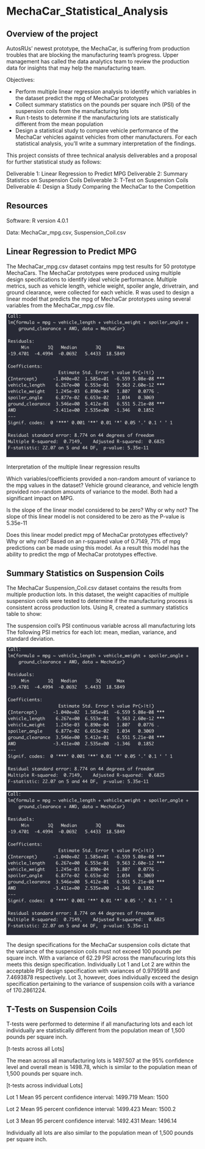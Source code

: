# MechaCar_Statistical_Analysis

## Overview of the project
AutosRUs’ newest prototype, the MechaCar, is suffering from production troubles that are blocking the manufacturing team’s progress. Upper management has called the data analytics team to review the production data for insights that may help the manufacturing team.

Objectives:

- Perform multiple linear regression analysis to identify which variables in the dataset predict the mpg of MechaCar prototypes
- Collect summary statistics on the pounds per square inch (PSI) of the suspension coils from the manufacturing lots
- Run t-tests to determine if the manufacturing lots are statistically different from the mean population
- Design a statistical study to compare vehicle performance of the MechaCar vehicles against vehicles from other manufacturers. For each statistical analysis, you’ll write a summary interpretation of the findings.

This project consists of three technical analysis deliverables and a proposal for further statistical study as follows:

Deliverable 1: Linear Regression to Predict MPG
Deliverable 2: Summary Statistics on Suspension Coils
Deliverable 3: T-Test on Suspension Coils
Deliverable 4: Design a Study Comparing the MechaCar to the Competition

## Resources
Software: R version 4.0.1

Data:  MechaCar_mpg.csv, Suspension_Coil.csv

## Linear Regression to Predict MPG
The MechaCar_mpg.csv dataset contains mpg test results for 50 prototype MechaCars. The MechaCar prototypes were produced using multiple design specifications to identify ideal vehicle performance. Multiple metrics, such as vehicle length, vehicle weight, spoiler angle, drivetrain, and ground clearance, were collected for each vehicle. R was used to design a linear model that predicts the mpg of MechaCar prototypes using several variables from the MechaCar_mpg.csv file. 

![OUTPUT FROM LINEAR REGRESSION](https://github.com/PatriciaCB1/MechaCar_Statistical_Analysis/blob/main/Images/Output%20from%20Linear%20Regression.png)

Interpretation of the multiple linear regression results

Which variables/coefficients provided a non-random amount of variance to the mpg values in the dataset?
Vehicle ground clearance, and vehicle length provided non-random amounts of variance to the model.  Both had a significant impact on MPG.


Is the slope of the linear model considered to be zero? Why or why not?
The slope of this linear model is not considered to be zero as the P-value is 5.35e-11

Does this linear model predict mpg of MechaCar prototypes effectively? Why or why not?
Based on an r-squared value of 0.7149, 71% of mpg predictions can be made using this model.  As a result this model has the ability to predict the mgp of MechaCar prototypes effective. 

## Summary Statistics on Suspension Coils

The MechaCar Suspension_Coil.csv dataset contains the results from multiple production lots. In this dataset, the weight capacities of multiple suspension coils were tested to determine if the manufacturing process is consistent across production lots. Using R, created a summary statistics table to show:

The suspension coil’s PSI continuous variable across all manufacturing lots
The following PSI metrics for each lot: mean, median, variance, and standard deviation.

![Total Summary](https://github.com/PatriciaCB1/MechaCar_Statistical_Analysis/blob/main/Images/Output%20from%20Linear%20Regression.png)
![Lot Summary](https://github.com/PatriciaCB1/MechaCar_Statistical_Analysis/blob/main/Images/Output%20from%20Linear%20Regression.png)

The design specifications for the MechaCar suspension coils dictate that the variance of the suspension coils must not exceed 100 pounds per square inch. With a variance of 62.29 PSI across the manufacuring lots this meets this design specification.  Individually Lot 1 and Lot 2 are within the acceptable PSI design specification with variances of 0.9795918 and 7.4693878 respectively.  Lot 3, however, does individually exceed the design specification pertaining to the variance of suspension coils with a variance of 170.2861224.

## T-Tests on Suspension Coils

T-tests were performed to determine if all manufacturing lots and each lot individually are statistically different from the population mean of 1,500 pounds per square inch.

[t-tests across all Lots]

The mean across all manufacturing lots is 1497.507 at the 95% confidence level and overall mean is 1498.78,  which is similar to the population mean of 1,500 pounds per square inch.

[t-tests across individual Lots]

Lot 1
Mean 95 percent confidence interval:  1499.719
Mean:  1500 

Lot 2
Mean 95 percent confidence interval:  1499.423 
Mean:  1500.2 

Lot 3
Mean 95 percent confidence interval:  1492.431
Mean:  1496.14 

Individually all lots are also similar to the population mean of 1,500 pounds per square inch.
